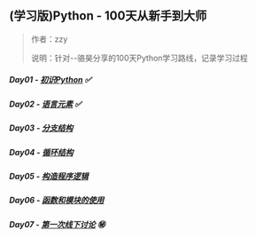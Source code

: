 ## (学习版)Python - 100天从新手到大师

> 作者：zzy
>
> 说明：针对--骆昊分享的100天Python学习路线，记录学习过程

##### Day01 - [初识Python](./task/day-01.md) :white_check_mark:

##### Day02 - [语言元素](./task/day-02.md) :white_check_mark:

##### Day03 - [分支结构](./task/day-03.md) 

##### Day04 - [循环结构](./task/day-04.md)

##### Day05 - [构造程序逻辑](./task/day-05.md)

##### Day06 - [函数和模块的使用](./task/06.函数和模块的使用.md)

##### Day07 - [第一次线下讨论](./question.test1.png)  :secret: